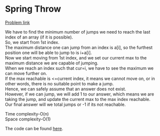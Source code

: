 # Spring Throw

[Problem link](https://github.com/dscnsec/DSC-NSEC-Algorithms/blob/master/7.%20Dynamic%20Programming/spring_throw/spring_throw.md)

We have to find the minimum number of jumps we need to reach the last index of an array (if it is possible).<br>
So, we start from 1st index.<br>
The maximum distance one can jump from an index is a[i], so the furthest position one will be able to jump to is i+a[i].<br>
Now we start moving from 1st index, and we set our current max to the maximum distance we are capable of jumping.<br>
When we reach an index such that cur=i, we have to see the maximum we can move further on.<br>
If the max reachable is <=current index, it means we cannot move on, or in other words, there is no suitable point to make a jump.<br>
Hence, we can safely assume that an answer does not exist.<br>
However, if we can jump, we will add 1 to our answer, which means we are taking the jump, and update the current max to the max index reachable.<br>
Our final answer will we total jumps or -1 if its not reachable.

Time complexity-O(n)<br>
Space complexity-O(1)

The code can be found [here](https://github.com/dscnsec/DSC-NSEC-Algorithms/blob/master/7.%20Dynamic%20Programming/spring_throw/spring_throw_merlin.cpp).
